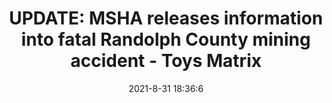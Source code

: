 ---
"title": "UPDATE: MSHA releases information into fatal Randolph County mining accident - Toys Matrix"
"date": "2021-8-31 18:36:6"
"feed_name": "GOOGLENEWSMINING"
"feed_website": "https://news.google.com/search?q=mining%2Bincident&hl=en-US&gl=US&ceid=US:en"
"feed_rss": "https://news.google.com/rss/search?q=mining%2Bincident&hl=en-US&gl=US&ceid=US:en"
"link": "https://toysmatrix.com/update-msha-releases-information-into-fatal-randolph-county-mining-accident/"
"file": "_posts/2021-1-1-18675acadabff9779eb39d6d44ce03b87e19f9eb.md"
"accident": "1"
"drilling": "1"
---